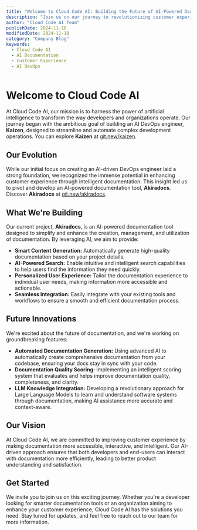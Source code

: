 ```yaml
---
title: "Welcome to Cloud Code AI: Building the Future of AI-Powered Documentation"
description: "Join us on our journey to revolutionizing customer experience with advanced AI documentation tools."
author: "Cloud Code AI Team"
publishDate: 2024-11-10
modifiedDate: 2024-11-10
category: "Company Blog"
keywords:
  - Cloud Code AI
  - AI Documentation
  - Customer Experience
  - AI DevOps
---
```


# Welcome to Cloud Code AI

At Cloud Code AI, our mission is to harness the power of artificial intelligence to transform the way developers and organizations operate. Our journey began with the ambitious goal of building an AI DevOps engineer, **Kaizen**, designed to streamline and automate complex development operations. You can explore **Kaizen** at [git.new/kaizen](https://git.new/cloudcodeai).

## Our Evolution

While our initial focus on creating an AI-driven DevOps engineer laid a strong foundation, we recognized the immense potential in enhancing customer experience through intelligent documentation. This insight led us to pivot and develop an AI-powered documentation tool, **Akiradocs**. Discover **Akiradocs** at [git.new/akiradocs](https://git.new/akiradocs).

## What We're Building

Our current project, **Akiradocs**, is an AI-powered documentation tool designed to simplify and enhance the creation, management, and utilization of documentation. By leveraging AI, we aim to provide:

- **Smart Content Generation:** Automatically generate high-quality documentation based on your project details.
- **AI-Powered Search:** Enable intuitive and intelligent search capabilities to help users find the information they need quickly.
- **Personalized User Experience:** Tailor the documentation experience to individual user needs, making information more accessible and actionable.
- **Seamless Integration:** Easily integrate with your existing tools and workflows to ensure a smooth and efficient documentation process.

## Future Innovations

We're excited about the future of documentation, and we're working on groundbreaking features:

- **Automated Documentation Generation:** Using advanced AI to automatically create comprehensive documentation from your codebase, ensuring your docs stay in sync with your code.
- **Documentation Quality Scoring:** Implementing an intelligent scoring system that evaluates and helps improve documentation quality, completeness, and clarity.
- **LLM Knowledge Integration:** Developing a revolutionary approach for Large Language Models to learn and understand software systems through documentation, making AI assistance more accurate and context-aware.

## Our Vision

At Cloud Code AI, we are committed to improving customer experience by making documentation more accessible, interactive, and intelligent. Our AI-driven approach ensures that both developers and end-users can interact with documentation more efficiently, leading to better product understanding and satisfaction.

## Get Started

We invite you to join us on this exciting journey. Whether you're a developer looking for smarter documentation tools or an organization aiming to enhance your customer experience, Cloud Code AI has the solutions you need. Stay tuned for updates, and feel free to reach out to our team for more information.
